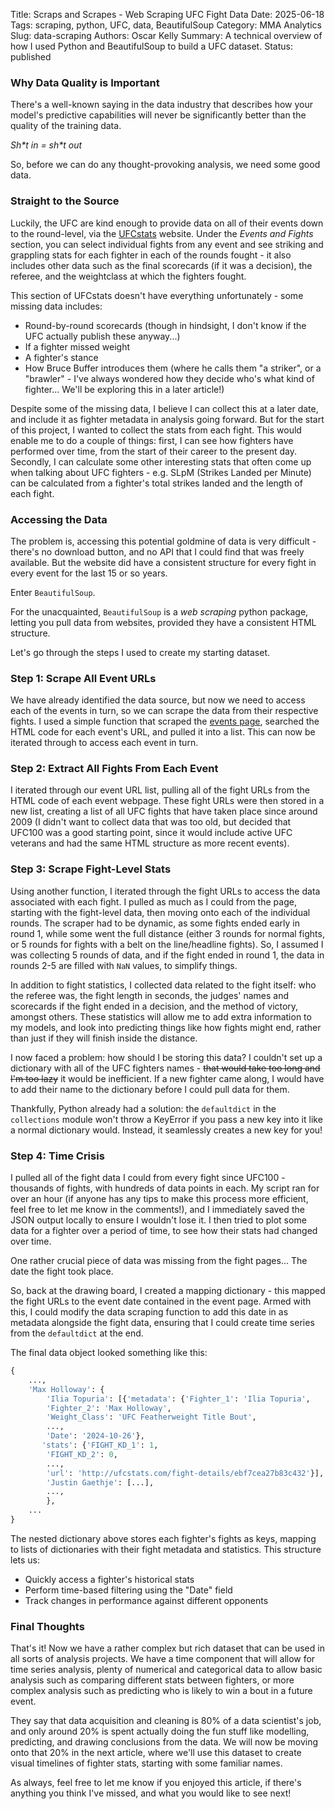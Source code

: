 Title: Scraps and Scrapes - Web Scraping UFC Fight Data
Date: 2025-06-18
Tags: scraping, python, UFC, data, BeautifulSoup
Category: MMA Analytics
Slug: data-scraping
Authors: Oscar Kelly
Summary: A technical overview of how I used Python and BeautifulSoup to build a UFC dataset.
Status: published

### Why Data Quality is Important
There's a well-known saying in the data industry that describes how your model's predictive capabilities will never be significantly better than the quality of the training data.

*Sh\*t in = sh\*t out*

So, before we can do any thought-provoking analysis, we need some good data.

### Straight to the Source
Luckily, the UFC are kind enough to provide data on all of their events down to the round-level, via the [UFCstats](http://www.ufcstats.com) website. Under the *Events and Fights* section, you can select individual fights from any event and see striking and grappling stats for each fighter in each of the rounds fought - it also includes other data such as the final scorecards (if it was a decision), the referee, and the weightclass at which the fighters fought.

This section of UFCstats doesn't have everything unfortunately - some missing data includes:

- Round-by-round scorecards (though in hindsight, I don't know if the UFC actually publish these anyway...)
- If a fighter missed weight
- A fighter's stance
- How Bruce Buffer introduces them (where he calls them "a striker", or a "brawler" - I've always wondered how they decide who's what kind of fighter... We'll be exploring this in a later article!)

Despite some of the missing data, I believe I can collect this at a later date, and include it as fighter metadata in analysis going forward. But for the start of this project, I wanted to collect the stats from each fight. This would enable me to do a couple of things: first, I can see how fighters have performed over time, from the start of their career to the present day. Secondly, I can calculate some other interesting stats that often come up when talking about UFC fighters - e.g. SLpM (Strikes Landed per Minute) can be calculated from a fighter's total strikes landed and the length of each fight.

### Accessing the Data
The problem is, accessing this potential goldmine of data is very difficult - there's no download button, and no API that I could find that was freely available. But the website did have a consistent structure for every fight in every event for the last 15 or so years.

Enter `BeautifulSoup`.

For the unacquainted, `BeautifulSoup` is a *web scraping* python package, letting you pull data from websites, provided they have a consistent HTML structure.

Let's go through the steps I used to create my starting dataset.

### Step 1: Scrape All Event URLs
We have already identified the data source, but now we need to access each of the events in turn, so we can scrape the data from their respective fights. I used a simple function that scraped the [events page](http://ufcstats.com/statistics/events/completed?page=all), searched the HTML code for each event's URL, and pulled it into a list. This can now be iterated through to access each event in turn.

### Step 2: Extract All Fights From Each Event
I iterated through our event URL list, pulling all of the fight URLs from the HTML code of each event webpage. These fight URLs were then stored in a new list, creating a list of all UFC fights that have taken place since around 2009 (I didn't want to collect data that was too old, but decided that UFC100 was a good starting point, since it would include active UFC veterans and had the same HTML structure as more recent events).

### Step 3: Scrape Fight-Level Stats
Using another function, I iterated through the fight URLs to access the data associated with each fight. I pulled as much as I could from the page, starting with the fight-level data, then moving onto each of the individual rounds. The scraper had to be dynamic, as some fights ended early in round 1, while some went the full distance (either 3 rounds for normal fights, or 5 rounds for fights with a belt on the line/headline fights). So, I assumed I was collecting 5 rounds of data, and if the fight ended in round 1, the data in rounds 2-5 are filled with `NaN` values, to simplify things.

In addition to fight statistics, I collected data related to the fight itself: who the referee was, the fight length in seconds, the judges' names and scorecards if the fight ended in a decision, and the method of victory, amongst others. These statistics will allow me to add extra information to my models, and look into predicting things like how fights might end, rather than just if they will finish inside the distance.

I now faced a problem: how should I be storing this data? I couldn't set up a dictionary with all of the UFC fighters names - ~~that would take too long and I'm too lazy~~ it would be inefficient. If a new fighter came along, I would have to add their name to the dictionary before I could pull data for them.

Thankfully, Python already had a solution: the `defaultdict` in the `collections` module won't throw a KeyError if you pass a new key into it like a normal dictionary would. Instead, it seamlessly creates a new key for you!

### Step 4: Time Crisis
I pulled all of the fight data I could from every fight since UFC100 - thousands of fights, with hundreds of data points in each. My script ran for over an hour (if anyone has any tips to make this process more efficient, feel free to let me know in the comments!), and I immediately saved the JSON output locally to ensure I wouldn't lose it. I then tried to plot some data for a fighter over a period of time, to see how their stats had changed over time.

One rather crucial piece of data was missing from the fight pages... The date the fight took place.

So, back at the drawing board, I created a mapping dictionary - this mapped the fight URLs to the event date contained in the event page. Armed with this, I could modify the data scraping function to add this date in as metadata alongside the fight data, ensuring that I could create time series from the `defaultdict` at the end.

The final data object looked something like this:

```python
{
    ...,
    'Max Holloway': {
        'Ilia Topuria': [{'metadata': {'Fighter_1': 'Ilia Topuria',
        'Fighter_2': 'Max Holloway',
        'Weight_Class': 'UFC Featherweight Title Bout',
        ...,
        'Date': '2024-10-26'},
       'stats': {'FIGHT_KD_1': 1,
        'FIGHT_KD_2': 0,
        ...,
        'url': 'http://ufcstats.com/fight-details/ebf7cea27b83c432'}],
        'Justin Gaethje': [...],
        ...,
        },
    ...
}
```

The nested dictionary above stores each fighter's fights as keys, mapping to lists of dictionaries with their fight metadata and statistics. This structure lets us:

- Quickly access a fighter's historical stats
- Perform time-based filtering using the "Date" field
- Track changes in performance against different opponents

### Final Thoughts

That's it! Now we have a rather complex but rich dataset that can be used in all sorts of analysis projects. We have a time component that will allow for time series analysis, plenty of numerical and categorical data to allow basic analysis such as comparing different stats between fighters, or more complex analysis such as predicting who is likely to win a bout in a future event.

They say that data acquisition and cleaning is 80% of a data scientist's job, and only around 20% is spent actually doing the fun stuff like modelling, predicting, and drawing conclusions from the data. We will now be moving onto that 20% in the next article, where we'll use this dataset to create visual timelines of fighter stats, starting with some familiar names.

As always, feel free to let me know if you enjoyed this article, if there's anything you think I've missed, and what you would like to see next!